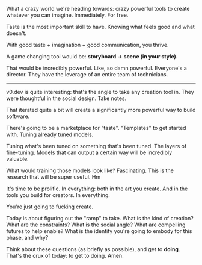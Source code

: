 What a crazy world we're heading towards: crazy powerful tools to create whatever you can imagine. Immediately. For free.

Taste is the most important skill to have. Knowing what feels good and what doesn't.

With good taste + imagination + good communication, you thrive.

A game changing tool would be: **storyboard -> scene (in your style).**

That would be incredibly powerful. Like, so damn powerful. Everyone's a director. They have the leverage of an entire team of technicians.

----

v0.dev is quite interesting: that's the angle to take any creation tool in. They were thoughtful in the social design. Take notes.

That iterated quite a bit will create a significantly more powerful way to build software.

There's going to be a marketplace for "taste". "Templates" to get started with. Tuning already tuned models.

Tuning what's been tuned on something that's been tuned. The layers of fine-tuning. Models that can output a certain way will be incredibly valuable.

What would training those models look like? Fascinating. This is the research that will be super useful. Hm

It's time to be prolific. In everything: both in the art you create. And in the tools you build for creators. In everything.

You're just going to fucking create.

Today is about figuring out the "ramp" to take. What is the kind of creation? What are the constraints? What is the social angle? What are compelling futures to help enable? What is the identity you're going to embody for this phase, and why?

Think about these questions (as briefly as possible), and get to **doing**. That's the crux of today: to get to doing. Amen.


